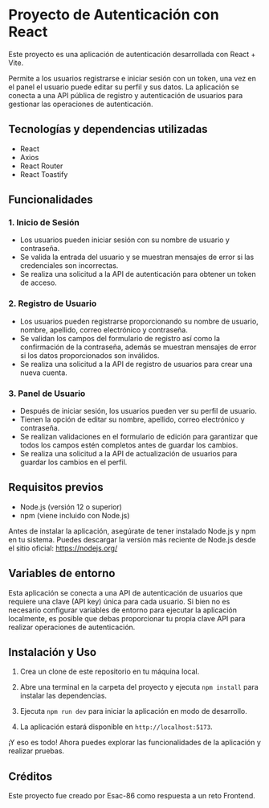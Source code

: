 # Proyecto de Autenticación con React

Este proyecto es una aplicación de autenticación desarrollada con React + Vite.

Permite a los usuarios registrarse e iniciar sesión con un token, una vez en el panel el usuario puede editar su perfil y sus datos. La aplicación se conecta a una API pública de registro y autenticación de usuarios para gestionar las operaciones de autenticación.

## Tecnologías y dependencias utilizadas

- React
- Axios
- React Router
- React Toastify

## Funcionalidades

### 1. Inicio de Sesión

- Los usuarios pueden iniciar sesión con su nombre de usuario y contraseña.
- Se valida la entrada del usuario y se muestran mensajes de error si las credenciales son incorrectas.
- Se realiza una solicitud a la API de autenticación para obtener un token de acceso.

### 2. Registro de Usuario

- Los usuarios pueden registrarse proporcionando su nombre de usuario, nombre, apellido, correo electrónico y contraseña.
- Se validan los campos del formulario de registro así como la confirmación de la contraseña, además se muestran mensajes de error si los datos proporcionados son inválidos.
- Se realiza una solicitud a la API de registro de usuarios para crear una nueva cuenta.

### 3. Panel de Usuario

- Después de iniciar sesión, los usuarios pueden ver su perfil de usuario.
- Tienen la opción de editar su nombre, apellido, correo electrónico y contraseña.
- Se realizan validaciones en el formulario de edición para garantizar que todos los campos estén completos antes de guardar los cambios.
- Se realiza una solicitud a la API de actualización de usuarios para guardar los cambios en el perfil.

## Requisitos previos

- Node.js (versión 12 o superior)
- npm (viene incluido con Node.js)

Antes de instalar la aplicación, asegúrate de tener instalado Node.js y npm en tu sistema. Puedes descargar la versión más reciente de Node.js desde el sitio oficial: https://nodejs.org/

## Variables de entorno

Esta aplicación se conecta a una API de autenticación de usuarios que requiere una clave (API key) única para cada usuario. Si bien no es necesario configurar variables de entorno para ejecutar la aplicación localmente, es posible que debas proporcionar tu propia clave API para realizar operaciones de autenticación.

## Instalación y Uso

1. Crea un clone de este repositorio en tu máquina local.

2. Abre una terminal en la carpeta del proyecto y ejecuta `npm install` para instalar las dependencias.

3. Ejecuta `npm run dev` para iniciar la aplicación en modo de desarrollo.

4. La aplicación estará disponible en `http://localhost:5173`.

¡Y eso es todo! Ahora puedes explorar las funcionalidades de la aplicación y realizar pruebas.

## Créditos

Este proyecto fue creado por Esac-86 como respuesta a un reto Frontend.

